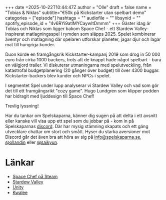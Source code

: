 +++
date =2025-10-22T10:44:47Z
author = "Olle"
draft = false 
name = "Tobias & Niklas"
subtitle="€50k på Kickstarter utan spelbart demo"
categories = ["episode"]
hashtags = ""
audiofile = ""
libsynid = ""
spotify_episode_id = "4v6RYi9atlMYCaywItDmmm"
+++
Gäster idag är Tobias och Niklas som ligger bakom Space Chef - ett Stardew Valley-inspirerat matlagningsspel i rymden som släpps 2025. Spelet kombinerar äventyr och matlagning där spelaren utforskar planeter, jagar djur och lagar mat till hungriga kunder.

Duon körde en framgångsrik Kickstarter-kampanj 2019 som drog in 50 000 euro från cirka 1000 backers, trots att de knappt hade något spelbart - bara en välgjord trailer. Vi diskuterar utmaningarna med spelutveckling, från katastrofal budgetplanering (20 gånger över budget) till över 4300 buggar. Kickstarter-backers blev kunder och NPCs i spelet.

I segmentet Spel under lupp analyserar vi Stardew Valley och vad som gör det till ett framgångsrikt "cozy game". Hugo Lundgren som klipper podden har bidragit med ljuddesign till Space Chef!

Trevlig lyssning!

Har du tankar om Spelskaparna, känner dig sugen på att delta i ett avsnitt eller kanske vill visa upp ett spel som du jobbar på - kom in på Spelskaparnas [discord](https://discord.gg/hBHEXss). Där har mysig stämning skapats och ett gäng utvecklare chattar om stort och smått. Hyser du starka aversioner mot Discord går det även bra att höra av sig på info@spelskaparna.se, [@ollandin](https://twitter.com/ollelandin) eller [@saikyun](https://twitter.com/Saikyun).

# Länkar
* [Space Chef på Steam](https://store.steampowered.com/app/1272290/Space_Chef/)
* [Stardew Valley](https://store.steampowered.com/app/413150/Stardew_Valley/)
* [Unity](https://unity.com/)
* [Kwalee](https://www.kwalee.com/)
